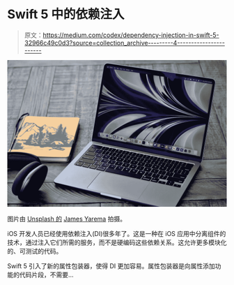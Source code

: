 # Swift 5 中的依赖注入

> 原文：<https://medium.com/codex/dependency-injection-in-swift-5-32966c49c0d3?source=collection_archive---------4----------------------->

![](img/736a754738f9ffe4facfa869436ab74b.png)

图片由 [Unsplash 的](https://unsplash.com) [James Yarema](https://unsplash.com/@jamesyarema) 拍摄。

iOS 开发人员已经使用依赖注入(DI)很多年了。这是一种在 iOS 应用中分离组件的技术，通过注入它们所需的服务，而不是硬编码这些依赖关系。这允许更多模块化的、可测试的代码。

Swift 5 引入了新的属性包装器，使得 DI 更加容易。属性包装器是向属性添加功能的代码片段，不需要…